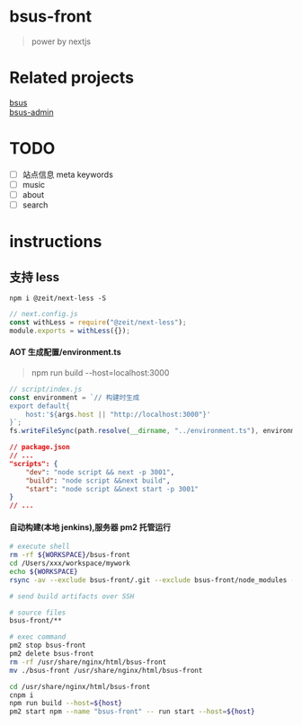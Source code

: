 # bsus-front

> power by nextjs

# Related projects

[bsus](https://github.com/baishiup/bsus)  
[bsus-admin](https://github.com/baishiup/bsus-admin)

# TODO

- [ ] 站点信息 meta keywords
- [ ] music
- [ ] about
- [ ] search

# instructions

## 支持 less

`npm i @zeit/next-less -S`

```js
// next.config.js
const withLess = require("@zeit/next-less");
module.exports = withLess({});
```

#### AOT 生成配置/environment.ts

> npm run build --host=localhost:3000

```js
// script/index.js
const environment = `// 构建时生成
export default{
    host:'${args.host || "http://localhost:3000"}'
}`;
fs.writeFileSync(path.resolve(__dirname, "../environment.ts"), environment);
```

```json
// package.json
// ...
"scripts": {
    "dev": "node script && next -p 3001",
    "build": "node script &&next build",
    "start": "node script &&next start -p 3001"
}
// ...
```

#### 自动构建(本地 jenkins),服务器 pm2 托管运行

```bash
# execute shell
rm -rf ${WORKSPACE}/bsus-front
cd /Users/xxx/workspace/mywork
echo ${WORKSPACE}
rsync -av --exclude bsus-front/.git --exclude bsus-front/node_modules --exclude bsus-front/.next --exclude bsus-front/_next bsus-front ${WORKSPACE}
```

```bash
# send build artifacts over SSH

# source files
bsus-front/**

# exec command
pm2 stop bsus-front
pm2 delete bsus-front
rm -rf /usr/share/nginx/html/bsus-front
mv ./bsus-front /usr/share/nginx/html/bsus-front

cd /usr/share/nginx/html/bsus-front
cnpm i
npm run build --host=${host}
pm2 start npm --name "bsus-front" -- run start --host=${host}



```
